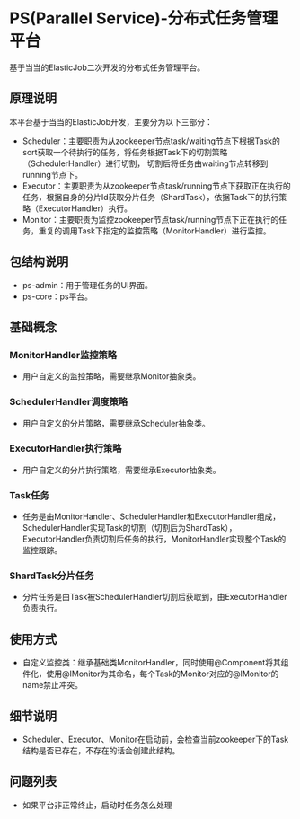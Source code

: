 # PS(Parallel Service)-分布式任务管理平台
基于当当的ElasticJob二次开发的分布式任务管理平台。
## 原理说明
本平台基于当当的ElasticJob开发，主要分为以下三部分：
* Scheduler：主要职责为从zookeeper节点task/waiting节点下根据Task的sort获取一个待执行的任务，将任务根据Task下的切割策略（SchedulerHandler）进行切割，
             切割后将任务由waiting节点转移到running节点下。
* Executor：主要职责为从zookeeper节点task/running节点下获取正在执行的任务，根据自身的分片Id获取分片任务（ShardTask），依据Task下的执行策略（ExecutorHandler）执行。
* Monitor：主要职责为监控zookeeper节点task/running节点下正在执行的任务，重复的调用Task下指定的监控策略（MonitorHandler）进行监控。
## 包结构说明
* ps-admin：用于管理任务的UI界面。
* ps-core：ps平台。
## 基础概念
### MonitorHandler监控策略
* 用户自定义的监控策略，需要继承Monitor抽象类。
### SchedulerHandler调度策略
* 用户自定义的分片策略，需要继承Scheduler抽象类。
### ExecutorHandler执行策略
* 用户自定义的分片执行策略，需要继承Executor抽象类。
### Task任务
* 任务是由MonitorHandler、SchedulerHandler和ExecutorHandler组成，SchedulerHandler实现Task的切割（切割后为ShardTask），ExecutorHandler负责切割后任务的执行，MonitorHandler实现整个Task的监控跟踪。
### ShardTask分片任务
* 分片任务是由Task被SchedulerHandler切割后获取到，由ExecutorHandler负责执行。
## 使用方式
* 自定义监控类：继承基础类MonitorHandler，同时使用@Component将其组件化，使用@IMonitor为其命名，每个Task的Monitor对应的@IMonitor的name禁止冲突。
## 细节说明
* Scheduler、Executor、Monitor在启动前，会检查当前zookeeper下的Task结构是否已存在，不存在的话会创建此结构。
## 问题列表
* 如果平台非正常终止，启动时任务怎么处理


